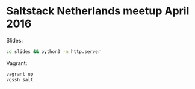 # Saltstack Netherlands meetup April 2016 

Slides:

```bash
cd slides && python3 -m http.server
```

Vagrant:

```bash
vagrant up
vgssh salt
```
